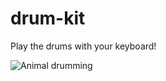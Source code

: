 # drum-kit
Play the drums with your keyboard!

![Animal drumming](https://media.giphy.com/media/4Lyd8tJk410iI/giphy.gif)
